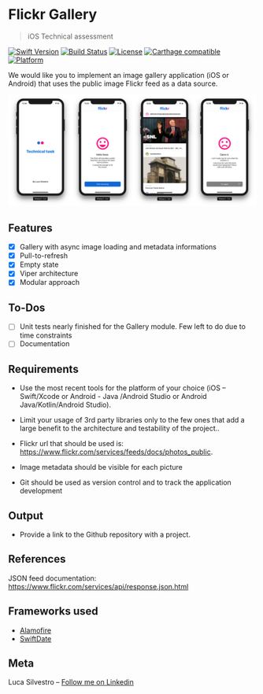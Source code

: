 # Flickr Gallery
> iOS Technical assessment

[![Swift Version][swift-image]][swift-url]
[![Build Status][travis-image]][travis-url]
[![License][license-image]][license-url]
[![Carthage compatible](https://img.shields.io/badge/Carthage-compatible-4BC51D.svg?style=flat)](https://github.com/Carthage/Carthage)
[![Platform](https://img.shields.io/cocoapods/p/LFAlertController.svg?style=flat)](http://cocoapods.org/pods/LFAlertController)

We would like you to implement an image gallery application (iOS or Android) that uses the public image Flickr feed as a data source.

![](screenshots.png)

## Features

- [x]  Gallery with async image loading and metadata informations 
- [x]  Pull-to-refresh
- [x]  Empty state
- [x]  Viper architecture
- [x]  Modular approach

## To-Dos

- [ ]  Unit tests nearly finished for the Gallery module. Few left to do due to time constraints
- [ ]  Documentation

## Requirements

- Use the most recent tools for the platform of your choice (iOS – Swift/Xcode or Android - Java /Android Studio or Android Java/Kotlin/Android Studio).

- Limit your usage of 3rd party libraries only to the few ones that add a large benefit to the architecture and testability of the project..

- Flickr url that should be used is: https://www.flickr.com/services/feeds/docs/photos_public.

- Image metadata should be visible for each picture

- Git should be used as version control and to track the application development

## Output
- Provide a link to the Github repository with a project.

## References

JSON feed documentation: https://www.flickr.com/services/api/response.json.html

## Frameworks used

- [Alamofire](https://github.com/Alamofire/AlamofireImage)
- [SwiftDate](https://github.com/malcommac/SwiftDate) 

## Meta

Luca Silvestro – [Follow me on Linkedin](https://www.linkedin.com/in/luca-silvestro-49199740/)

[swift-image]:https://img.shields.io/badge/swift-4.0-orange.svg
[swift-url]: https://swift.org/
[license-image]: https://img.shields.io/badge/License-MIT-blue.svg
[license-url]: LICENSE
[travis-image]: https://img.shields.io/travis/dbader/node-datadog-metrics/master.svg?style=flat-square
[travis-url]: https://travis-ci.org/dbader/node-datadog-metrics
[codebeat-image]: https://codebeat.co/badges/c19b47ea-2f9d-45df-8458-b2d952fe9dad
[codebeat-url]: https://codebeat.co/projects/github-com-vsouza-awesomeios-com
